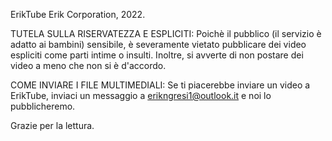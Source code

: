 ErikTube
Erik Corporation, 2022. 

TUTELA SULLA RISERVATEZZA E ESPLICITI: Poichè il pubblico (il servizio è adatto ai bambini) sensibile, è severamente vietato 
                                       pubblicare dei video espliciti come parti 
                                       intime o insulti. Inoltre, si avverte di non postare dei video a 
                                       meno che non si è d'accordo. 

COME INVIARE I FILE MULTIMEDIALI:      Se ti piacerebbe inviare un video a ErikTube, inviaci un messaggio a erikngresi1@outlook.it e 
                                       noi lo pubblicheremo.
                                       
Grazie per la lettura.
